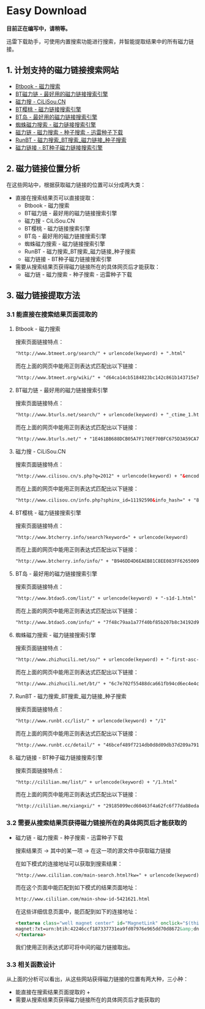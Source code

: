 # Easy Download

**目前正在编写中，请稍等。**

迅雷下载助手，可使用内置搜索功能进行搜索，并智能提取结果中的所有磁力链接。

## 1. 计划支持的磁力链接搜索网站

+ [Btbook - 磁力搜索](http://www.btmeet.org/)
+ [BT磁力链 - 最好用的磁力链接搜索引擎](http://www.bturls.net/)
+ [磁力搜 - CiLiSou.CN](http://www.cilisou.cn/)
+ [BT樱桃 - 磁力链接搜索引擎](http://www.btcherry.info/)
+ [BT岛 - 最好用的磁力链接搜索引擎](http://www.btdao5.com/)
+ [蜘蛛磁力搜索 - 磁力链接搜索引擎](http://www.zhizhucili.net/)
+ [磁力链 - 磁力搜索 - 种子搜索 - 迅雷种子下载](http://www.cililian.com/)
+ [RunBT - 磁力搜索_BT搜索_磁力链接_种子搜索](http://www.runbt.cc/)
+ [磁力链接 - BT种子磁力链接搜索引擎](http://cililian.me/)

## 2. 磁力链接位置分析

在这些网站中，根据获取磁力链接的位置可以分成两大类：
+ 直接在搜索结果页可以直接提取：
    + Btbook - 磁力搜索
    + BT磁力链 - 最好用的磁力链接搜索引擎
    + 磁力搜 - CiLiSou.CN
    + BT樱桃 - 磁力链接搜索引擎
    + BT岛 - 最好用的磁力链接搜索引擎
    + 蜘蛛磁力搜索 - 磁力链接搜索引擎
    + RunBT - 磁力搜索_BT搜索_磁力链接_种子搜索
    + 磁力链接 - BT种子磁力链接搜索引擎
+ 需要从搜索结果页获得磁力链接所在的具体网页后才能获取：    
    + 磁力链 - 磁力搜索 - 种子搜索 - 迅雷种子下载

## 3. 磁力链接提取方法

### 3.1 能直接在搜索结果页面提取的
1. Btbook - 磁力搜索 
   
   搜索页面链接特点：
   ```html
   "http://www.btmeet.org/search/" + urlencode(keyword) + ".html"
   ```

   而在上面的网页中能用正则表达式匹配出以下链接：
   ```html
   "http://www.btmeet.org/wiki/" + "d64ca14cb5184823bc142c861b143715e72e1184" + ".html"
   ```

2. BT磁力链 - 最好用的磁力链接搜索引擎

   搜索页面链接特点：
   ```html
   "http://www.bturls.net/search/" + urlencode(keyword) + "_ctime_1.html"
   ```

   而在上面的网页中能用正则表达式匹配出以下链接：
   ```html
   "http://www.bturls.net/" + "1E461BB688DCB05A7F170EF70BFC675D3A59CA76" + ".html"
   ```

3. 磁力搜 - CiLiSou.CN

   搜索页面链接特点：
   ```html
   "http://www.cilisou.cn/s.php?q=2012" + urlencode(keyword) + "&encode_=1"
   ```
   
   而在上面的网页中能用正则表达式匹配出以下链接：
   ```html
   "http://www.cilisou.cn/info.php?sphinx_id=11192590&info_hash=" + "8968E1DCE990564E01928E40F6B82AEF3CB3DB2D" + "&q=2~0~1~2~"
   ```

4. BT樱桃 - 磁力链接搜索引擎

   搜索页面链接特点：
   ```html
   "http://www.btcherry.info/search?keyword=" + urlencode(keyword)
   ```

   而在上面的网页中能用正则表达式匹配出以下链接：
   ```html
   "http://www.btcherry.info/info/" + "B946DD4D6EAEB81C8EE083FF6265009FB11DF300"
   ```

5. BT岛 - 最好用的磁力链接搜索引擎

   搜索页面链接特点：
   ```html
   "http://www.btdao5.com/list/" + urlencode(keyword) + "-s1d-1.html"
   ```

   而在上面的网页中能用正则表达式匹配出以下链接：
   ```html
   "http://www.btdao5.com/info/" + "7f48c79aa1a77f40bf85b207b8c34192d9f76be2"
   ```

6. 蜘蛛磁力搜索 - 磁力链接搜索引擎

   搜索页面链接特点：
   ```html
   "http://www.zhizhucili.net/so/" + urlencode(keyword) + "-first-asc-1?f=h"
   ```

   而在上面的网页中能用正则表达式匹配出以下链接：
   ```html
   "http://www.zhizhucili.net/bt/" + "6c7e702f55488dca661fb94cd6ec4e4c407d1db61786973" + ".html"
   ```

7. RunBT - 磁力搜索_BT搜索_磁力链接_种子搜索

   搜索页面链接特点：
   ```html
   "http://www.runbt.cc/list/" + urlencode(keyword) + "/1"
   ```

   而在上面的网页中能用正则表达式匹配出以下链接：
   ```html
   "http://www.runbt.cc/detail/" + "46bcef489f7214db0d8d09db37d209a7913dc97d"
   ```

8. 磁力链接 - BT种子磁力链接搜索引擎

   搜索页面链接特点：
   ```html
   "http://cililian.me/list/" + urlencode(keyword) + "/1.html"
   ```

   而在上面的网页中能用正则表达式匹配出以下链接：
   ```html
   "http://cililian.me/xiangxi/" + "29185099ecd60463f4a62fc6f77da88eda3e170a"
   ```

### 3.2 需要从搜索结果页获得磁力链接所在的具体网页后才能获取的

+ 磁力链 - 磁力搜索 - 种子搜索 - 迅雷种子下载

  搜索结果页 -> 其中的某一项 -> 在这一项的源文件中获取磁力链接
  
  在如下模式的连接地址可以获取到搜索结果：
  ```html
  "http://www.cililian.com/main-search.html?kw=" + urlencode(keyword)
  ```

  而在这个页面中能匹配到如下模式的结果页面地址：
  ```html
  http://www.cililian.com/main-show-id-5421621.html
  ```

  在这些详细信息页面中，能匹配到如下的连接地址：
  ```html
  <textarea class="well magnet center" id="MagnetLink" onclick="$(this).select();" readonly="">
  magnet:?xt=urn:btih:42246ccf187337731ea9fd07976e965dd70d8672&amp;dn=[钢铁侠].Iron.Man.2008.Bluray.1080p.DTS.2audio.x264-CHD.mkv
  </textarea>
  ```
  
  我们使用正则表达式即可将中间的磁力链接取出。

### 3.3 相关函数设计

从上面的分析可以看出，从这些网站获得磁力链接的位置有两大种，三小种：
+ 能直接在搜索结果页面提取的
  + 
+ 需要从搜索结果页获得磁力链接所在的具体网页后才能获取的
